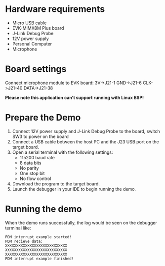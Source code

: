 Hardware requirements
=====================
- Micro USB cable
- EVK-MIMX8M Plus board
- J-Link Debug Probe
- 12V power supply
- Personal Computer
- Microphone

Board settings
==============
Connect microphone module to EVK board:
3V->J21-1
GND->J21-6
CLK->J21-40
DATA->J21-38

**Please note this application can't support running with Linux BSP!**

Prepare the Demo
================
1.  Connect 12V power supply and J-Link Debug Probe to the board, switch SW3 to power on the board
2.  Connect a USB cable between the host PC and the J23 USB port on the target board.
3.  Open a serial terminal with the following settings:
    - 115200 baud rate
    - 8 data bits
    - No parity
    - One stop bit
    - No flow control
4.  Download the program to the target board.
5.  Launch the debugger in your IDE to begin running the demo.


Running the demo
===============
When the demo runs successfully,  the log would be seen on the debugger terminal like:
~~~~~~~~~~~~~~~~~~~
PDM interrupt example started!
PDM recieve data:
XXXXXXXXXXXXXXXXXXXXXXXXXXXX
XXXXXXXXXXXXXXXXXXXXXXXXXXXX
XXXXXXXXXXXXXXXXXXXXXXXXXXXX
PDM interrupt example finished!
~~~~~~~~~~~~~~~~~~~


